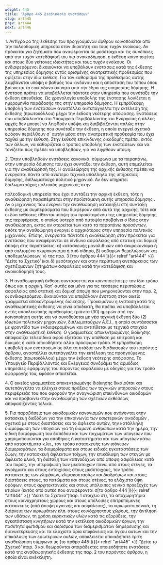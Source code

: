 ```yaml
---
weight: 445
title: "Άρθρο 445 Διαδικασία ενστάσεων"
slug: art445
prev: art444
next: art446
---
```


1\. Αντίγραφο της έκθεσης του προηγούμενου άρθρου κοινοποιείται από την πολεοδομική υπηρεσία στον ιδιοκτήτη και τους τυχόν ενοίκους. Αν πρόκειται για ζητήματα που αναφέρονται σε μεσότοιχο και τις συνέπειες από την τυχόν κατεδάφισή του για ανοικοδόμηση, η έκθεση κοινοποιείται και στους δύο γείτονες ιδιοκτήτες και τους τυχόν ενοίκους. Οι ενδιαφερόμενοι δικαιούνται να υποβάλουν ενστάσεις κατά της έκθεσης της υπηρεσίας δόμησης εντός ορισμένης ανατρεπτικής προθεσμίας που ορίζεται στην ίδια έκθεση. Για τον καθορισμό της προθεσμίας αυτής λαμβάνεται υπόψη ο βαθμός του κινδύνου και η απόσταση του τόπου όπου βρίσκεται το επικίνδυνο ακίνητο από την έδρα της υπηρεσίας δόμησης. Η ένσταση πρέπει να υποβάλλεται πάντοτε στην υπηρεσία που συνέταξε την έκθεση απευθείας. Ως χρονολογία υποβολής της ένστασης λογίζεται η ημερομηνία παράδοσής της στην υπηρεσία δόμησης. Η εμπρόθεσμη υποβολή των ενστάσεων αναστέλλει αυτεπάγγελτα την εκτέλεση της έκθεσης (πρωτοκόλλου) μέχρι την έκδοση νεότερης απόφασης. Ενστάσεις που υποβάλλονται στο Υπουργείο Περιβάλλοντος και Ενέργειας ή άλλες αρχές δεν μπορεί να ληφθούν υπόψη και διαβιβάζονται απλώς στην υπηρεσίας δόμησης που συνέταξε την έκθεση, η οποία ενεργεί σχετικά εφόσον περιέλθουν σ\` αυτήν μέσα στην ανατρεπτική προθεσμία που έχει ταχθεί με την έκθεση. Στην έκθεση επικίνδυνης οικοδομής πρέπει, εκτός των άλλων, να καθορίζεται ο τρόπος υποβολής των ενστάσεων και να τονίζεται πώς πρέπει να υποβληθούν, για να ληφθούν υπόψη.

2\. Όταν υποβληθούν ενστάσεις κανονικά, σύμφωνα με τα παραπάνω, στην υπηρεσία δόμησης που έχει συντάξει την έκθεση, αυτή επιμελείται για την αναθεώρησή της. Η αναθεώρηση της αρχικής έκθεσης πρέπει να ενεργείται πάντα από ανώτερο τεχνικό υπάλληλο της υπηρεσίας δόμησης, διπλωματούχο πολιτικό μηχανικό. Αν δεν υπηρετεί διπλωματούχος πολιτικός μηχανικός στην

πολεοδομική υπηρεσία που έχει συντάξει την αρχική έκθεση, τότε η αναθεώρηση παραπέμπεται στην προϊστάμενη αυτής υπηρεσία δόμησης . Αν ο μηχανικός που ενεργεί την αναθεώρηση καταλήξει στη σύνταξη έκθεσης με συμπεράσματα που διαφέρουν από αυτά της αρχικής, τότε και οι δύο εκθέσεις τίθενται υπόψη του προϊσταμένου της υπηρεσίας δόμησης της περιφέρειας, ο οποίος ύστερα από αυτοψία προβαίνει ο ίδιος στην αναθεώρηση, εκτός αν στερείται των κατά τα παραπάνω προσόντων, οπότε την αναθεώρηση ενεργεί ο αρχαιότερος στην υπηρεσία πολιτικός μηχανικός. Επίσης, ενεργείται πάντοτε η αναθεώρηση όταν πρόκειται για ενστάσεις που αναφέρονται σε κίνδυνο ασφάλειας από στατική και δομική άποψη στις περιπτώσεις: α) κατασκευής μονολιθικών από σκυροκονίαμα ή από οπλισμένο σκυροκονίαμα ή από σίδηρο, β) σοβαρών θεμελιώσεων και υποθεμελιώσεων, γ) της παρ. 3 [του άρθρου 444 ]({{< relref "art444" >}} "Δείτε το Σχετικό")και δ) μεσότοιχων και στην περίπτωση ανεπάρκειας των σχετιζομένων ζητημάτων ασφαλείας κατά την κατεδάφιση και ανοικοδόμησή τους.

3\. Η αναθεωρητική έκθεση συντάσσεται και κοινοποιείται με τον ίδιο τρόπο όπως και η αρχική. Κατ\` αυτής και μόνο για τις τέσσερις περιπτώσεις ασφαλείας από στατική και δομική άποψη που μνημονεύονται στην παρ. 2, οι ενδιαφερόμενοι δικαιούνται να υποβάλουν ένσταση στον οικείο γραμματέα αποκεντρωμένης διοίκησης. Προκειμένου η ένσταση κατά της αναθεωρητικής έκθεσης να γίνει αποδεκτή, θα πρέπει να υποβάλλεται εντός αποκλειστικής προθεσμίας τριάντα (30) ημερών από την κοινοποίηση αυτής και να συνοδεύεται με νέα τεχνική έκθεση δύο (2) ιδιωτών πολιτικών μηχανικών, διπλωματούχων Α.Ε.Ι., η οποία συντάσσεται με φροντίδα των ενδιαφερομένων και αντιτίθεται με τεχνικά στοιχεία στην αναθεωρητική έκθεση. Ο γραμματέας αποκεντρωμένης διοίκησης αποφασίζει τελεσίδικα αφού εξετάσει την υπόθεση με επιτροπή και δοκιμές ή κατά οποιοδήποτε άλλο πρόσφορο τρόπο. Η εμπρόθεσμη υποβολή των ενστάσεων σε όλα τα στάδια των διαδικασιών του παρόντος άρθρου, αναστέλλει αυτεπάγγελτα την εκτέλεση της προηγούμενης έκθεσης (πρωτοκόλλου) μέχρι την έκδοση νεότερης απόφασης. Το Υπουργείο Περιβάλλοντος και Ενέργειας συνδράμει τις αρμόδιες υπηρεσίες εφαρμογής του παρόντος κεφαλαίου με οδηγίες για τον τρόπο εφαρμογής του, εφόσον απαιτείται.

4\. Ο οικείος γραμματέας αποκεντρωμένης διοίκησης δικαιούται και αυτεπάγγελτα να ελέγχει στους πράξεις των τεχνικών υπηρεσιών στους περιφέρειάς του που αφορούν την αναγνώριση επικίνδυνων οικοδομών και να προβαίνει στην αναθεώρηση των σχετικών εκθέσεων, αποφασίζοντας τελικά.

5\. Για παραβάσεις των οικοδομικών κανονισμών που ανάγονται στην κατασκευή διεξόδων για την επικοινωνία των εσωτερικών οικοδομών , σχετικά με στους διαστάσεις και το άφλεκτο αυτών, την κατάλληλη διαμόρφωση των υπογείων για τη διαμονή ανθρώπων κατά την ημέρα, την ειδική διαμόρφωση του δαπέδου και των τοιχωμάτων των υπογείων που χρησιμοποιούνται για αποθήκες ή καταστήματα και των υπογείων κάτω από καταστήματα κ.λπ., τον τρόπο κατασκευής των ισόγειων διαμερισμάτων, τα διαμερίσματα και στους ειδικές εγκαταστάσεις των ζώων, την κατασκευή άφλεκτων τοίχων, την επικάλυψη των στεγών με άφλεκτο υλικό, τη διάταξη των καπνοδόχων από άποψη ασφάλειας κατά του πυρός, την υπερύψωση των μεσότοιχων πάνω από στους στέγες, τα ανοίγματα και στους εντοιχίσεις στους μεσότοιχους, τον τρόπο κατασκευής των κλιμάκων, κλιμακοστασίων και διαδρόμων και στους διαστάσεις στους, τα πατώματα και στους στέγες, τα ελάχιστα ύψη ορόφων, στους αρχιτεκτονικές και στους υπόλοιπες γενικά προεξοχές των κτιρίων (εκτός από αυτές που αναφέρονται σ[το άρθρο 444 ]({{< relref "art444" >}} "Δείτε το Σχετικό")παρ. 1 στοιχείο στ), τα αποχωρητήρια στους κοινόχρηστους χώρους και στους υπόλοιπες επιτρεπόμενες κατασκευές (από άποψη υγιεινής και ασφάλειας), τα ικριώματα γενικά, τη διάρκεια των ικριωμάτων κλπ. στους κοινόχρηστους χώρους, την άντληση των υδάτων, τη χρήση εκρηκτικών υλών κατά τις εξορύξεις, την εγκατάσταση κινητήρων κατά την εκτέλεση οικοδομικών έργων, την ποσότητα φωτισμού και αερισμού των διαμερισμάτων διημέρευσης και διανυκτέρευσης και τα ελάχιστα όρια επιφάνειας και όγκου αυτών και την επικάλυψη των εσωτερικών αυλών, αποκλείεται οποιαδήποτε τρίτη αναθεώρηση σύμφωνα με [το άρθρο 445 ]({{< relref "art445" >}} "Δείτε το Σχετικό")παρ. 3 και θεωρούνται απαράδεκτες οποιεσδήποτε ενστάσεις κατά της αναθεωρητικής έκθεσης της παρ. 2 του παρόντος άρθρου, η οποία είναι ανέκκλητη.


